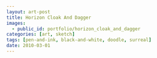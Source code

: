 ```yaml
---
layout: art-post
title: Horizon Cloak And Dagger
images:
  - public_id: portfolio/horizon_cloak_and_dagger
categories: [art, sketch]
tags: [pen-and-ink, black-and-white, doodle, surreal]
date: 2010-03-01
---
```

